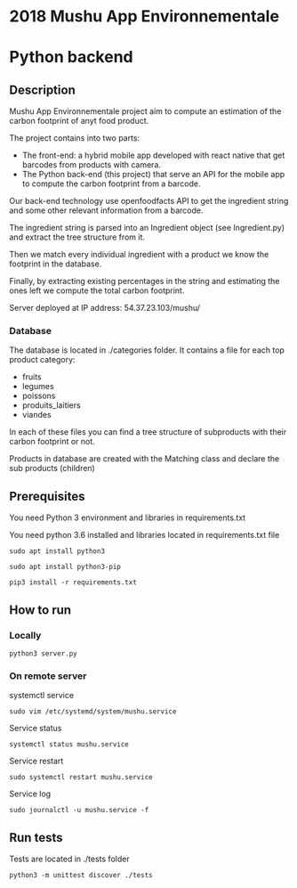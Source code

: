# 2018 Mushu App Environnementale
# Python backend

## Description 

Mushu App Environnementale project aim to compute an estimation of the carbon footprint of anyt food product.

The project contains into two parts:
- The front-end: a hybrid mobile app developed with react native that get barcodes from products with camera.
- The Python back-end (this project) that serve an API for the mobile app to compute the carbon footprint from a barcode.

Our back-end technology use openfoodfacts API to get the ingredient string and some other relevant information from a barcode.

The ingredient string is parsed into an Ingredient object (see Ingredient.py) and extract the tree structure from it.

Then we match every individual ingredient with a product we know the footprint in the database.

Finally, by extracting existing percentages in the string and estimating the ones left we compute the total carbon footprint.

Server deployed at IP address: 54.37.23.103/mushu/

### Database

The database is located in ./categories folder. It contains a file for each top product category:
- fruits
- legumes
- poissons
- produits_laitiers
- viandes

In each of these files you can find a tree structure of subproducts with their carbon footprint or not.

Products in database are created with the Matching class and declare the sub products (children)


## Prerequisites

You need Python 3 environment and libraries in requirements.txt


You need python 3.6 installed and libraries located in requirements.txt file

```
sudo apt install python3
```

```
sudo apt install python3-pip
```

```
pip3 install -r requirements.txt
```

## How to run

### Locally
```
python3 server.py
```

### On remote server

systemctl service
```
sudo vim /etc/systemd/system/mushu.service
```

Service status
```
systemctl status mushu.service
```

Service restart
```
sudo systemctl restart mushu.service
```

Service log
```
sudo journalctl -u mushu.service -f
```

## Run tests

Tests are located in ./tests folder
```
python3 -m unittest discover ./tests
```


